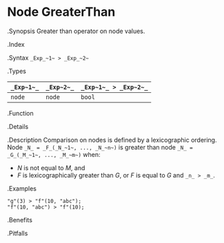 # Node GreaterThan

.Synopsis
Greater than operator on node values.

.Index
>

.Syntax
`_Exp_~1~ > _Exp_~2~`

.Types


| `_Exp~1~_` |  `_Exp~2~_` | `_Exp~1~_ > _Exp~2~_`  |
| --- | --- | --- |
| `node`    |  `node`    | `bool`               |


.Function

.Details

.Description
Comparison on nodes is defined by a lexicographic ordering. Node `_N_ = _F_(_N_~1~, ..., _N_~n~)` is greater than node 
`_N_ = _G_(_M_~1~, ..., _M_~m~)` when:
*  _N_ is not equal to _M_, and
*  _F_ is lexicographically greater than _G_, or _F_ is equal to _G_ and `_n_ > _m_`.

.Examples
```rascal-shell
"g"(3) > "f"(10, "abc");
"f"(10, "abc") > "f"(10);
```

.Benefits

.Pitfalls

